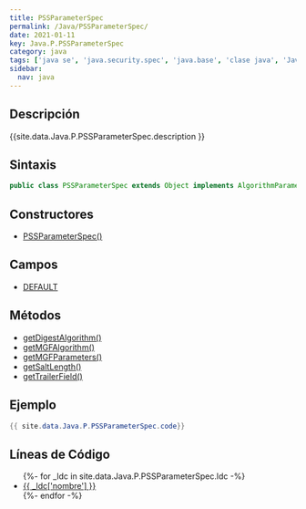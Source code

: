 ```yaml
---
title: PSSParameterSpec
permalink: /Java/PSSParameterSpec/
date: 2021-01-11
key: Java.P.PSSParameterSpec
category: java
tags: ['java se', 'java.security.spec', 'java.base', 'clase java', 'Java 1.4']
sidebar: 
  nav: java
---
```


## Descripción
{{site.data.Java.P.PSSParameterSpec.description }}

## Sintaxis
~~~java
public class PSSParameterSpec extends Object implements AlgorithmParameterSpec
~~~

## Constructores
* [PSSParameterSpec()](/Java/PSSParameterSpec/PSSParameterSpec/)

## Campos
* [DEFAULT](/Java/PSSParameterSpec/DEFAULT)

## Métodos
* [getDigestAlgorithm()](/Java/PSSParameterSpec/getDigestAlgorithm)
* [getMGFAlgorithm()](/Java/PSSParameterSpec/getMGFAlgorithm)
* [getMGFParameters()](/Java/PSSParameterSpec/getMGFParameters)
* [getSaltLength()](/Java/PSSParameterSpec/getSaltLength)
* [getTrailerField()](/Java/PSSParameterSpec/getTrailerField)

## Ejemplo
~~~java
{{ site.data.Java.P.PSSParameterSpec.code}}
~~~

## Líneas de Código
<ul>
{%- for _ldc in site.data.Java.P.PSSParameterSpec.ldc -%}
   <li>
       <a href="{{_ldc['url'] }}">{{ _ldc['nombre'] }}</a>
   </li>
{%- endfor -%}
</ul>
